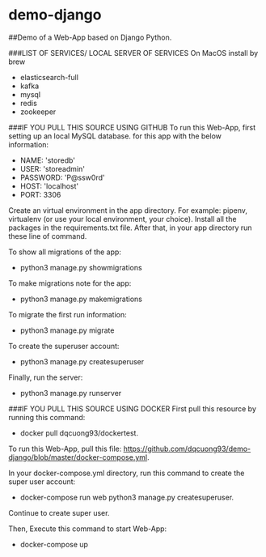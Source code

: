 # demo-django

##Demo of a Web-App based on Django Python.

###LIST OF SERVICES/ LOCAL SERVER OF SERVICES
On MacOS install by brew
- elasticsearch-full       
- kafka                    
- mysql                    
- redis                    
- zookeeper
          
###IF YOU PULL THIS SOURCE USING GITHUB
To run this Web-App, first setting up an local MySQL database.
for this app with the below information:
- NAME: 'storedb'
- USER: 'storeadmin'
- PASSWORD: 'P@ssw0rd'
- HOST: 'localhost' 
- PORT: 3306 

Create an virtual environment in the app directory. 
For example: pipenv, virtualenv (or use your local environment, your choice).
Install all the packages in the requirements.txt file. 
After that, in your app directory run these line of command.

To show all migrations of the app: 
- python3 manage.py showmigrations

To make migrations note for the app: 
- python3 manage.py makemigrations

To migrate the first run information:
- python3 manage.py migrate

To create the superuser account:
- python3 manage.py createsuperuser

Finally, run the server:
- python3 manage.py runserver

###IF YOU PULL THIS SOURCE USING DOCKER
First pull this resource by running this command: 
- docker pull dqcuong93/dockertest.

To run this Web-App, pull this file: https://github.com/dqcuong93/demo-django/blob/master/docker-compose.yml.

In your docker-compose.yml directory, run this command to create the super user account:
- docker-compose run web python3 manage.py createsuperuser.

Continue to create super user.

Then, Execute this command to start Web-App:
- docker-compose up 